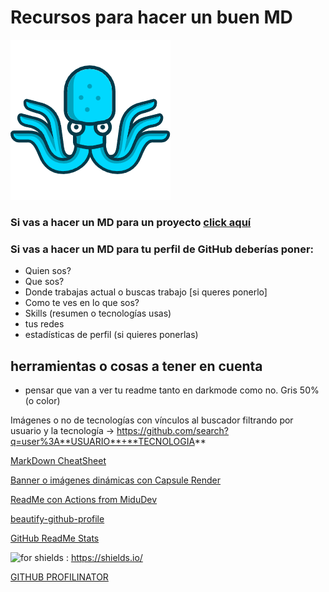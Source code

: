 # Recursos para hacer un buen MD

![pulpito](./assets/pulpito.png)

### Si vas a hacer un MD para un proyecto [click aquí](https://docs.github.com/es/repositories/managing-your-repositorys-settings-and-features/customizing-your-repository/about-readmes)

### Si vas a hacer un MD para tu perfil de GitHub deberías poner:

- Quien sos?
- Que sos?
- Donde trabajas actual o buscas trabajo [si queres ponerlo]
- Como te ves en lo que sos?
- Skills (resumen o tecnologías usas)
- tus redes
- estadísticas de perfil (si quieres ponerlas)

## herramientas o cosas a tener en cuenta

- pensar que van a ver tu readme tanto en darkmode como no. Gris 50% (o color)

Imágenes o no de tecnologías con vínculos al buscador filtrando por usuario y la tecnología -> <https://github.com/search?q=user%3A**USUARIO**+**TECNOLOGIA>**

[MarkDown CheatSheet](https://www.markdownguide.org/cheat-sheet/)

[Banner o imágenes dinámicas con Capsule Render](https://github.com/kyechan99/capsule-render)

[ReadMe con Actions from MiduDev](https://www.youtube.com/watch?v=1eEnboVooiY)

[beautify-github-profile](https://github.com/rzashakeri/beautify-github-profile)

[GitHub ReadMe Stats](https://github.com/anuraghazra/github-readme-stats)

![for shields](https://img.shields.io/badge/To_make-Shields-purple) : https://shields.io/

[GITHUB PROFILINATOR](https://profilinator.rishav.dev/)
